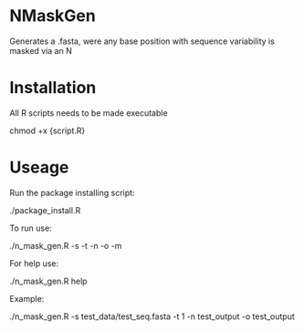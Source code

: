 # NMaskGen
Generates a .fasta, were any base position with sequence variability is masked via an N

# Installation 
All R scripts needs to be made executable

chmod +x {script.R}

# Useage

Run the package installing script:

./package_install.R

To run use:

./n_mask_gen.R -s -t -n -o -m

For help use:

./n_mask_gen.R help

Example:

./n_mask_gen.R -s test_data/test_seq.fasta -t 1 -n test_output -o test_output




